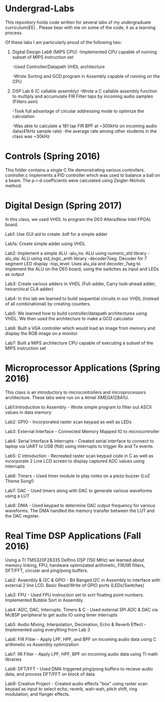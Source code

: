 # Undergrad-Labs
This repository holds code written for several labs of my undergraduate curriculum(EE)  .
Please bear with me on some of the code, it as a learning process.

Of these labs I am particularly proud of the following two:
   1) Digital Design Lab6 (MIPS CPU)
         -Implemented CPU capable of running subset of MIPS instruction set
         
         -Used Controller/Datapath VHDL architecture
         
         -Wrote Sorting and GCD program in Assembly capable of running on the CPU
   
   2) DSP Lab 6 (C callable assembly)
         -Wrote a C callable assembly function to multiply and accumulate FIR Filter taps by incoming audio samples (Filters.asm)
         
         -Took full advantage of circular addressing mode to optimize the calculation
         
         -Was able to calculate a 181 tap FIR BPF at ~300kHz on incoming audio data(41kHz sample rate)
             -the average rate among other students in the class was ~30kHz

# Controls (Spring 2016)
This folder contains a single C file demonstrating various controllers. 
controller.c implements a PID controller which was used to balance a ball on a beam. 
The p-i-d coefficients were calculated using Zeigler-Nichols method.

# Digital Design (Spring 2017)
In this class, we used VHDL to program the DE0 Altera(Now Intel FPGA) board.

   Lab1: Use GUI aid to create .bdf for a simple adder
  
   Lab1a: Create simple adder using VHDL
  
   Lab2: Implement a simple ALU
      -alu_ns: ALU using numeric_std library
      -alu_sla: ALU using std_logic_arith library
      -decoder7seg: Decoder for 7 segment LED display
      -top_level: Uses alu_sla and decoder_7seg to implement the ALU on the DE0 board, using the switches as input and LEDs as output
    
   Lab3: Create various adders in VHDL (Full-adder, Carry look-ahead adder, heirarchical CLA adder)
  
   Lab4: In this lab we learned to build sequential circuits in our VHDL (instead of all combinational) by creating counters.
  
   Lab5: We learned how to build controller/datapath architectures using VHDL. We then used the architecture to make a GCD calculator
  
   Lab6: Built a VGA controller which would load an image from memory and display the RGB image on a monitor
  
   Lab7: Built a MIPS architecture CPU capable of executing a subset of the MIPS instruction set

# Microprocessor Applications (Spring 2016)
This class is an introductory to microcontrollers and microprocessors architecture. These labs were run on a Atmel XMEGA128A1U.

   Lab1:Introduction to Assembly - Wrote simple program to filter out ASCII values in data memory
      
   Lab2: GPIO - Incorporated raster scan keypad as well as LEDs
  
   Lab3: External Interface - Connected Memory Mapped IO to microcontroller
  
   Lab4: Serial Interface & Interrupts - Created serial interface to connect to laptop via UART to USB (ftdi) using interrupts to trigger Rx and Tx events
  
   Lab5: C introduction - Recreated raster scan keypad code in C as well as incorporate 2 Line LCD screen to display captured ADC values using interrupts
  
   Lab6: Timers  - Used timer module to play notes on a piezo buzzer (LoZ Theme Song!)
   
   Lab7: DAC - Used timers along with DAC to generate various waveforms using a LUT
   
   Lab8: DMA - Used keypad to determine DAC output frequency for various waveforms. The DMA handled the memory transfer between the LUT and the DAC register.
  
# Real Time DSP Applications (Fall 2016)
Using a TI TMS320F28335 Delfino DSP (150 MHz) we learned about memory linking, FPU, hardware optimizated arithmetic, FIR/IIR filters, DFT/FFT, circular and ping/pong buffers. 

   Lab2: Assembly & I2C & GPIO - Bit Banged I2C in Assembly to interface with external 2 line LCD. Basic Read/Write of GPIO ports (LEDs/Switches)

   Lab3: FPU - Used FPU instruction set to sort floating point numbers. Implemented Bubble Sort in Assembly.

   Lab4: ADC, DAC, Interrupts, Timers & C - Used external SPI ADC & DAC via McBSP peripheral to get audio IO using timer interrupts

   Lab5: Audio Mixing, Interpolation, Decimation, Echo & Reverb Effect - Implemented using everything from Lab 3

   Lab6: FIR Filter - Apply LPF, HPF, and BPF on incoming audio data using C arithmetic vs Assembly optimization

   Lab7: IIR Filter - Apply LPF, HPF, BPF on incoming audio data using TI math libraries

   Lab8: DFT/FFT - Used DMA triggered ping/pong buffers to recieve audio data, and process DFT/FFT on block of data

   Lab9: Creative Project - Created audio effects "box" using raster scan keypad as input to select echo, reverb, wah-wah, pitch shift, ring modulation, and flanger effects.

